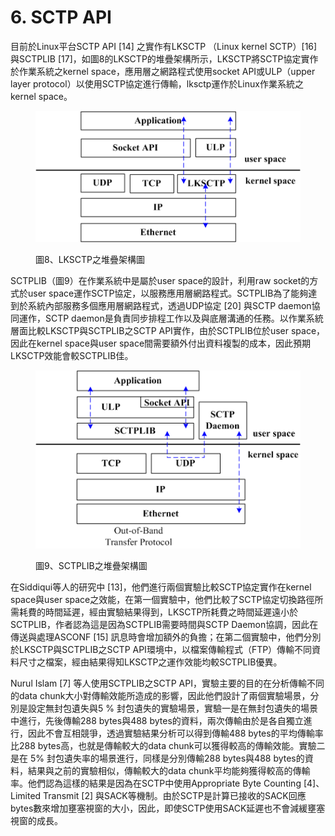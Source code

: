 # 6. SCTP API

目前於Linux平台SCTP API \[14] 之實作有LKSCTP （Linux kernel SCTP）\[16] 與SCTPLIB \[17]，如圖8的LKSCTP的堆疊架構所示，LKSCTP將SCTP協定實作於作業系統之kernel space，應用層之網路程式使用socket API或ULP（upper layer protocol）以使用SCTP協定進行傳輸，lksctp運作於Linux作業系統之kernel space。

<figure><img src="../../.gitbook/assets/image (11).png" alt=""><figcaption><p>圖8、LKSCTP之堆疊架構圖</p></figcaption></figure>

SCTPLIB（圖9）在作業系統中是屬於user space的設計，利用raw socket的方式於user space運作SCTP協定，以服務應用層網路程式。SCTPLIB為了能夠達到於系統內部服務多個應用層網路程式，透過UDP協定 \[20] 與SCTP daemon協同運作，SCTP daemon是負責同步排程工作以及與底層溝通的任務。以作業系統層面比較LKSCTP與SCTPLIB之SCTP API實作，由於SCTPLIB位於user space，因此在kernel space與user space間需要額外付出資料複製的成本，因此預期LKSCTP效能會較SCTPLIB佳。

<figure><img src="../../.gitbook/assets/image (7) (2).png" alt=""><figcaption><p>圖9、SCTPLIB之堆疊架構圖</p></figcaption></figure>



在Siddiqui等人的研究中 \[13]，他們進行兩個實驗比較SCTP協定實作在kernel space與user space之效能，在第一個實驗中，他們比較了SCTP協定切換路徑所需耗費的時間延遲，經由實驗結果得到，LKSCTP所耗費之時間延遲遠小於SCTPLIB，作者認為這是因為SCTPLIB需要時間與SCTP Daemon協調，因此在傳送與處理ASCONF \[15] 訊息時會增加額外的負擔；在第二個實驗中，他們分別於LKSCTP與SCTPLIB之SCTP API環境中，以檔案傳輸程式（FTP）傳輸不同資料尺寸之檔案，經由結果得知LKSCTP之運作效能均較SCTPLIB優異。

Nurul Islam \[7] 等人使用SCTPLIB之SCTP API，實驗主要的目的在分析傳輸不同的data chunk大小對傳輸效能所造成的影響，因此他們設計了兩個實驗場景，分別是設定無封包遺失與5 % 封包遺失的實驗場景，實驗一是在無封包遺失的場景中進行，先後傳輸288 bytes與488 bytes的資料，兩次傳輸由於是各自獨立進行，因此不會互相競爭，透過實驗結果分析可以得到傳輸488 bytes的平均傳輸率比288 bytes高，也就是傳輸較大的data chunk可以獲得較高的傳輸效能。實驗二是在 5% 封包遺失率的場景進行，同樣是分別傳輸288 bytes與488 bytes的資料，結果與之前的實驗相似，傳輸較大的data chunk平均能夠獲得較高的傳輸率。他們認為這樣的結果是因為在SCTP中使用Appropriate Byte Counting \[4]、Limited Transmit \[2] 與SACK等機制。由於SCTP是計算已接收的SACK回應bytes數來增加壅塞視窗的大小，因此，即使SCTP使用SACK延遲也不會減緩壅塞視窗的成長。
